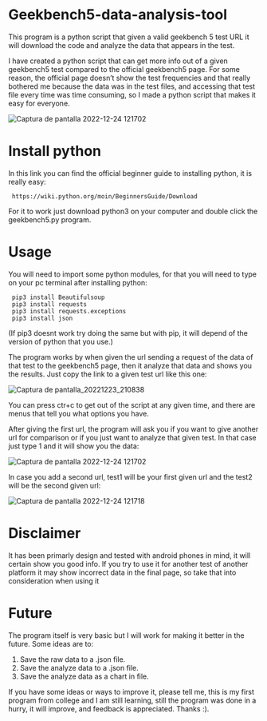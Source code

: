# Geekbench5-data-analysis-tool
This program is a python script that given a valid geekbench 5 test URL it will download the code and analyze the data that appears in the test.

I have created a python script that can get more info out of a given geekbench5 test compared to the official geekbench5 page. For some reason, the official page doesn’t show the test frequencies and that really bothered me because the data was in the test files, and accessing that test file every time was time consuming, so I made a python script that makes it easy for everyone.

![Captura de pantalla 2022-12-24 121702](https://user-images.githubusercontent.com/121313957/209433446-e25dd0d6-a9ad-44c7-872b-5b5abdb75c49.png)

# Install python
In this link you can find the official beginner guide to installing python, it is really easy:

     https://wiki.python.org/moin/BeginnersGuide/Download

For it to work just download python3 on your computer and double click the geekbench5.py program.

# Usage
You will need to import some python modules, for that you will need to type on your pc terminal after installing python:

     pip3 install Beautifulsoup
     pip3 install requests
     pip3 install requests.exceptions
     pip3 install json

(If pip3 doesnt work try doing the same but with pip, it will depend of the version of python that you use.)


The program works by when given the url sending a request of the data of that test to the geekbench5 page, then it analyze that data and shows you the results.
Just copy the link to a given test url like this one:

![Captura de pantalla_20221223_210838](https://user-images.githubusercontent.com/121313957/209401492-d6a0abc1-4683-4648-8e2e-2fcd02175e95.png)

You can press ctr+c to get out of the script at any given time, and there are menus that tell you what options you have.

After giving the first url, the program will ask you if you want to give another url for comparison or if you just want to analyze that given test. In that case just 
type 1 and it will show you the data:

![Captura de pantalla 2022-12-24 121702](https://user-images.githubusercontent.com/121313957/209433456-9f9e0428-8b1b-4c0e-b49d-7ef29556a122.png)

In case you add a second url, test1 will be your first given url and the test2 will be the second given url:

![Captura de pantalla 2022-12-24 121718](https://user-images.githubusercontent.com/121313957/209433485-e8123bb7-4c56-479f-a605-da4c657b36f6.png)

# Disclaimer

It has been primarly design and tested with android phones in mind, it will certain show you good info. If you try to use it for another test of another platform it may show incorrect data in the final page, so take that into consideration when using it

# Future

The program itself is very basic but I will work for making it better in the future. Some ideas are to:
  1. Save the raw data to a .json file.
  2. Save the analyze data to a .json file.
  3. Save the analyze data as a chart in file.
  
If you have some ideas or ways to improve it, please tell me, this is my first program from college and I am still learning, still the program was done in a hurry, 
it will improve, and feedback is appreciated. Thanks :).
